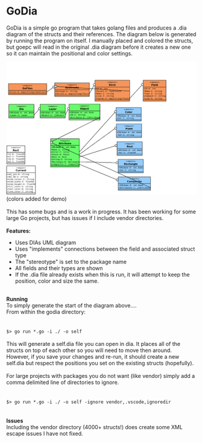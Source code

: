# GoDia
GoDia is a simple go program that takes golang files and produces a .dia diagram of the structs and their references.  The diagram below is generated by running the program on itself.  I manually placed and colored the structs, but goepc will read in the original .dia diagram before it creates a new one so it can maintain the positional and color settings.<br/>

![Self Diagram](/self.png)
(colors added for demo)<br/>
<br/>
This has some bugs and is a work in progress. It has been working for some large Go projects, but has issues if I include vendor directories.<br/>
<br/>
<b>Features:</b>
<ul>
  <li>Uses DIAs UML diagram</li>
  <li>Uses "implements" connections between the field and associated struct type</li>
  <li>The "stereotype" is set to the package name</li>
  <li>All fields and their types are shown</li>
  <li>If the .dia file already exists when this is run, it will attempt to keep the position, color and size the same.</li>
</ul>
<br/>
<B>Running</b>
<br/>
To simply generate the start of the diagram above....<br/>
From within the godia directory:<br/>
<br/>
<code>
$> go run *.go -i ./ -o self
</code>
<br/>
This will generate a self.dia file you can open in dia. It places all of the structs on top of each other so you will need to move then around.  However,  if you save your changes and re-run, it should create a new self.dia but respect the positions you set on the existing structs (hopefully).<br/>
<br/>
For large projects with packages you do not want (like vendor) simply add a comma delimited line of directories to ignore.<br/>
<br/>
<code>
$> go run *.go -i ./ -o self -ignore vendor,.vscode,ignoredir
</code>
<br/>
<br/>
<b>Issues</b><br/>
Including the vendor directory (4000+ structs!) does create some XML escape issues I have not fixed.</br>





